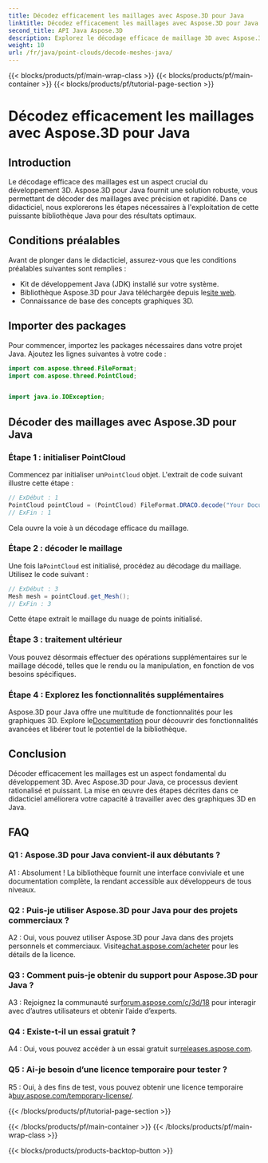 ```yaml
---
title: Décodez efficacement les maillages avec Aspose.3D pour Java
linktitle: Décodez efficacement les maillages avec Aspose.3D pour Java
second_title: API Java Aspose.3D
description: Explorez le décodage efficace de maillage 3D avec Aspose.3D pour Java. Tutoriel étape par étape pour les développeurs.
weight: 10
url: /fr/java/point-clouds/decode-meshes-java/
---
```


{{< blocks/products/pf/main-wrap-class >}}
{{< blocks/products/pf/main-container >}}
{{< blocks/products/pf/tutorial-page-section >}}

# Décodez efficacement les maillages avec Aspose.3D pour Java

## Introduction

Le décodage efficace des maillages est un aspect crucial du développement 3D. Aspose.3D pour Java fournit une solution robuste, vous permettant de décoder des maillages avec précision et rapidité. Dans ce didacticiel, nous explorerons les étapes nécessaires à l'exploitation de cette puissante bibliothèque Java pour des résultats optimaux.

## Conditions préalables

Avant de plonger dans le didacticiel, assurez-vous que les conditions préalables suivantes sont remplies :

- Kit de développement Java (JDK) installé sur votre système.
-  Bibliothèque Aspose.3D pour Java téléchargée depuis le[site web](https://releases.aspose.com/3d/java/).
- Connaissance de base des concepts graphiques 3D.

## Importer des packages

Pour commencer, importez les packages nécessaires dans votre projet Java. Ajoutez les lignes suivantes à votre code :

```java
import com.aspose.threed.FileFormat;
import com.aspose.threed.PointCloud;


import java.io.IOException;
```

## Décoder des maillages avec Aspose.3D pour Java

### Étape 1 : initialiser PointCloud

 Commencez par initialiser un`PointCloud` objet. L'extrait de code suivant illustre cette étape :

```java
// ExDébut : 1
PointCloud pointCloud = (PointCloud) FileFormat.DRACO.decode("Your Document Directory" + "point_cloud_no_qp.drc");
// ExFin : 1
```

Cela ouvre la voie à un décodage efficace du maillage.

### Étape 2 : décoder le maillage

 Une fois la`PointCloud` est initialisé, procédez au décodage du maillage. Utilisez le code suivant :

```java
// ExDébut : 3
Mesh mesh = pointCloud.get_Mesh();
// ExFin : 3
```

Cette étape extrait le maillage du nuage de points initialisé.

### Étape 3 : traitement ultérieur

Vous pouvez désormais effectuer des opérations supplémentaires sur le maillage décodé, telles que le rendu ou la manipulation, en fonction de vos besoins spécifiques.

### Étape 4 : Explorez les fonctionnalités supplémentaires

 Aspose.3D pour Java offre une multitude de fonctionnalités pour les graphiques 3D. Explore le[Documentation](https://reference.aspose.com/3d/java/) pour découvrir des fonctionnalités avancées et libérer tout le potentiel de la bibliothèque.

## Conclusion

Décoder efficacement les maillages est un aspect fondamental du développement 3D. Avec Aspose.3D pour Java, ce processus devient rationalisé et puissant. La mise en œuvre des étapes décrites dans ce didacticiel améliorera votre capacité à travailler avec des graphiques 3D en Java.

## FAQ

### Q1 : Aspose.3D pour Java convient-il aux débutants ?

A1 : Absolument ! La bibliothèque fournit une interface conviviale et une documentation complète, la rendant accessible aux développeurs de tous niveaux.

### Q2 : Puis-je utiliser Aspose.3D pour Java pour des projets commerciaux ?

 A2 : Oui, vous pouvez utiliser Aspose.3D pour Java dans des projets personnels et commerciaux. Visite[achat.aspose.com/acheter](https://purchase.aspose.com/buy) pour les détails de la licence.

### Q3 : Comment puis-je obtenir du support pour Aspose.3D pour Java ?

A3 : Rejoignez la communauté sur[forum.aspose.com/c/3d/18](https://forum.aspose.com/c/3d/18) pour interagir avec d’autres utilisateurs et obtenir l’aide d’experts.

### Q4 : Existe-t-il un essai gratuit ?

 A4 : Oui, vous pouvez accéder à un essai gratuit sur[releases.aspose.com](https://releases.aspose.com/).

### Q5 : Ai-je besoin d’une licence temporaire pour tester ?

 R5 : Oui, à des fins de test, vous pouvez obtenir une licence temporaire à[buy.aspose.com/temporary-license/](https://purchase.aspose.com/temporary-license/).

{{< /blocks/products/pf/tutorial-page-section >}}

{{< /blocks/products/pf/main-container >}}
{{< /blocks/products/pf/main-wrap-class >}}

{{< blocks/products/products-backtop-button >}}
